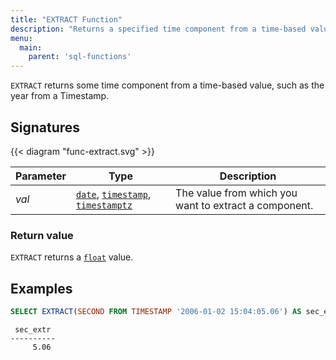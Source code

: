 ```yaml
---
title: "EXTRACT Function"
description: "Returns a specified time component from a time-based value"
menu:
  main:
    parent: 'sql-functions'
---
```


`EXTRACT` returns some time component from a time-based value, such as the year from a Timestamp.

## Signatures

{{< diagram "func-extract.svg" >}}

Parameter | Type | Description
----------|------|------------
_val_ | [`date`](../../types/date), [`timestamp`](../../types/timestamp), [`timestamptz`](../../types/timestamptz) | The value from which you want to extract a component.

### Return value

`EXTRACT` returns a [`float`](../../types/float) value.

## Examples

```sql
SELECT EXTRACT(SECOND FROM TIMESTAMP '2006-01-02 15:04:05.06') AS sec_extr;
```
```nofmt
 sec_extr
----------
     5.06
```

